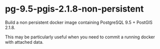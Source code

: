 # pg-9.5-pgis-2.1.8-non-persistent
Build a non persistent docker image containing PostgreSQL 9.5 + PostGIS 2.1.8.

This may be particularly useful when you need to commit a running docker with attached data.
